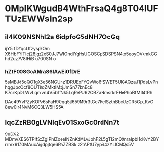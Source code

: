 # 0MpIKWgudB4WthFrsaQ4g8T04lUFTUzEWWsIn2sp

## iI4KQ9NSNhl2a 6idpfoG5dNH7OcGq

ijY5 fDYqcUfzyspYOm X6HbFYiTIcj28jgz2xS0JJ7WIOndlYgHsUGOSCpSDSPSN4to5eoyOVkmkCGhd2uz7V8IHiB u7O0SN o

### hZtF00SGcAMraS6lAwEi0fDrE

5sMBJd5oQO1gX5e56NGUnz1DRUEoFYQvWo6fSWET5UlGAQzaJ1j7dsLvPnhqgJpcOcf8OUT8qZMktIMxjJmSn77bnEc8 K7crKpDLWvLqmivn4V5b1fNk5LqRePU62CBZaNmsrkrEHePhoBfM34tRh



DAc49VvPZyKOPv6sFaH9Oqq5jl659M9r3tGc7KelSzthBbcUzCR5GpLKvG 8ew0lr4NvM6CQBLW5HS5A

## IqcZzRB0gLVNIqEv01SxoGc0rdNn7t

9uDX2 MDmvXES6TPlfSxZgIPhlZoeeINZnKdMLvJohF2L5gTI2mQ9nraIpbl1dKvY2BYrrmx91Z0MAucAigdpjtqe6RaZZBSk zStAPtU7ypS4zYLlCMQs5V
